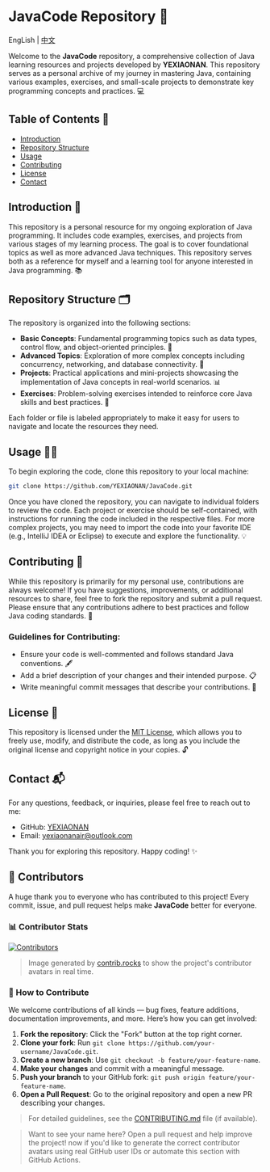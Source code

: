 # JavaCode Repository 🚀

EngLish | [中文](https://github.com/YEXIAONAN/JavaCode/blob/main/README-ZH.md)

Welcome to the **JavaCode** repository, a comprehensive collection of Java learning resources and projects developed by **YEXIAONAN**. This repository serves as a personal archive of my journey in mastering Java, containing various examples, exercises, and small-scale projects to demonstrate key programming concepts and practices. 💻

## Table of Contents 📑
- [Introduction](#introduction)
- [Repository Structure](#repository-structure)
- [Usage](#usage)
- [Contributing](#contributing)
- [License](#license)
- [Contact](#contact)

## Introduction 🌱

This repository is a personal resource for my ongoing exploration of Java programming. It includes code examples, exercises, and projects from various stages of my learning process. The goal is to cover foundational topics as well as more advanced Java techniques. This repository serves both as a reference for myself and a learning tool for anyone interested in Java programming. 📚

## Repository Structure 🗂️

The repository is organized into the following sections:

- **Basic Concepts**: Fundamental programming topics such as data types, control flow, and object-oriented principles. 📖
- **Advanced Topics**: Exploration of more complex concepts including concurrency, networking, and database connectivity. 🔧
- **Projects**: Practical applications and mini-projects showcasing the implementation of Java concepts in real-world scenarios. 📊
- **Exercises**: Problem-solving exercises intended to reinforce core Java skills and best practices. 📝

Each folder or file is labeled appropriately to make it easy for users to navigate and locate the resources they need.

## Usage 🏃‍♂️

To begin exploring the code, clone this repository to your local machine:

```bash
git clone https://github.com/YEXIAONAN/JavaCode.git
```

Once you have cloned the repository, you can navigate to individual folders to review the code. Each project or exercise should be self-contained, with instructions for running the code included in the respective files. For more complex projects, you may need to import the code into your favorite IDE (e.g., IntelliJ IDEA or Eclipse) to execute and explore the functionality. 💡

## Contributing 🤝

While this repository is primarily for my personal use, contributions are always welcome! If you have suggestions, improvements, or additional resources to share, feel free to fork the repository and submit a pull request. Please ensure that any contributions adhere to best practices and follow Java coding standards. 🔄

### Guidelines for Contributing:
- Ensure your code is well-commented and follows standard Java conventions. 🖋️
- Add a brief description of your changes and their intended purpose. 📋
- Write meaningful commit messages that describe your contributions. 💬

## License 📜

This repository is licensed under the [MIT License](LICENSE), which allows you to freely use, modify, and distribute the code, as long as you include the original license and copyright notice in your copies. 🔓

## Contact 📬

For any questions, feedback, or inquiries, please feel free to reach out to me:

- GitHub: [YEXIAONAN](https://github.com/YEXIAONAN)
- Email: yexiaonanair@outlook.com

Thank you for exploring this repository. Happy coding! ✨



## 🤝 Contributors

A huge thank you to everyone who has contributed to this project! Every commit, issue, and pull request helps make **JavaCode** better for everyone.

### 📊 Contributor Stats

[![Contributors](https://contrib.rocks/image?repo=YEXIAONAN/JavaCode)](https://github.com/YEXIAONAN/JavaCode/graphs/contributors)

> Image generated by [contrib.rocks](https://contrib.rocks) to show the project's contributor avatars in real time.

### 🧭 How to Contribute

We welcome contributions of all kinds — bug fixes, feature additions, documentation improvements, and more. Here’s how you can get involved:

1. **Fork the repository**: Click the "Fork" button at the top right corner.
2. **Clone your fork**: Run `git clone https://github.com/your-username/JavaCode.git`.
3. **Create a new branch**: Use `git checkout -b feature/your-feature-name`.
4. **Make your changes** and commit with a meaningful message.
5. **Push your branch** to your GitHub fork: `git push origin feature/your-feature-name`.
6. **Open a Pull Request**: Go to the original repository and open a new PR describing your changes.
> For detailed guidelines, see the [CONTRIBUTING.md](./CONTRIBUTING.md) file (if available).

> Want to see your name here? Open a pull request and help improve the project!
now if you'd like to generate the correct contributor avatars using real GitHub user IDs or automate this section with GitHub Actions.